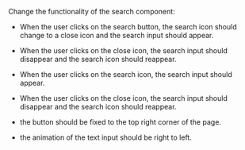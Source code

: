 Change the functionality of the search component:

- When the user clicks on the search button, the search icon should change to a close icon and the search input should appear.
- When the user clicks on the close icon, the search input should disappear and the search icon should reappear.
- When the user clicks on the search icon, the search input should appear.
- When the user clicks on the close icon, the search input should disappear and the search icon should reappear.


- the button should be fixed to the top right corner of the page.
- the animation of the text input should be right to left.


<!-- - When the user presses Enter, the search should be performed.
- When the user clicks on a search result, the user should be redirected to the search result page. -->